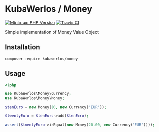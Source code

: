 KubaWerlos / Money
==================

[![Minimum PHP Version](https://img.shields.io/badge/php-%3E%3D%205.6-8892BF.svg)](https://php.net/)
[![Travis CI](https://travis-ci.org/kubawerlos/money.svg?branch=master)](https://travis-ci.org/kubawerlos/money)

Simple implementation of Money Value Object

Installation
------------

    composer require kubawerlos/money


Usage
-----

```php
<?php

use KubaWerlos\Money\Currency;
use KubaWerlos\Money\Money;

$tenEuro = new Money(10, new Currency('EUR'));

$twentyEuro = $tenEuro->add($tenEuro);

assert($twentyEuro->isEqual(new Money(20.00, new Currency('EUR'))));
```
